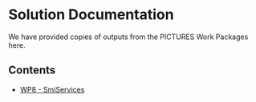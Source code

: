 # Solution Documentation

We have provided copies of outputs from the PICTURES Work Packages here.

## Contents

-   [WP8 - SmiServices](smi-services)
